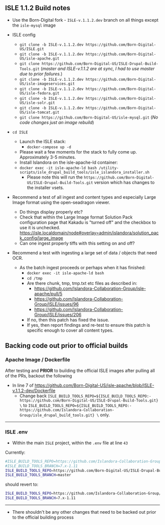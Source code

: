## ISLE 1.1.2 Build notes

* Use the Born-Digital fork - `ISLE-v.1.1.2.dev` branch on all things except the `isle-mysql` image

* ISLE config
  * `git clone -b ISLE-v.1.1.2.dev https://github.com/Born-Digital-US/ISLE.git`
  * `git clone -b ISLE-v.1.1.2.dev https://github.com/Born-Digital-US/isle-apache.git`
  * `git clone https://github.com/Born-Digital-US/ISLE-Drupal-Build-Tools.git` (_master and ISLE-v.1.1.2 are at sync, I had to use master due to prior failures._)
  * `git clone -b ISLE-v.1.1.2.dev https://github.com/Born-Digital-US/isle-imageservices.git`
  * `git clone -b ISLE-v.1.1.2.dev https://github.com/Born-Digital-US/isle-fedora.git`
  * `git clone -b ISLE-v.1.1.2.dev https://github.com/Born-Digital-US/isle-solr.git`
  * `git clone -b ISLE-v.1.1.2.dev https://github.com/Born-Digital-US/isle-tomcat.git`
  * `git clone https://github.com/Born-Digital-US/isle-mysql.git` (_No code changes just an image rebuild_)

* `cd ISLE`
  * Launch the ISLE stack:
    * `docker-compose up -d`
  * Please wait a few moments for the stack to fully come up. Approximately 3-5 minutes.
  * Install Islandora on the isle-apache-ld container:
  * `docker exec -it isle-apache-ld bash /utility-scripts/isle_drupal_build_tools/isle_islandora_installer.sh`
    * Please note this will run the `https://github.com/Born-Digital-US/ISLE-Drupal-Build-Tools.git` version which has changes to the installer vsets.

* Recommend a test of all ingest and content types and especially Large Image format using the open-seadragon viewer.
  * Do things display properly etc?
  * Check that within the Large Image format Solution Pack configuration page that Kakadu is "turned off" and the checkbox to use it is unchecked. https://isle.localdomain/node#overlay=admin/islandora/solution_pack_config/large_image
  * Can one ingest properly tiffs with this setting on and off?

* Recommend a test with ingesting a large set of data / objects that need OCR.
  * As the batch ingest proceeds or perhaps when it has finished:
    * `docker exec -it isle-apache-ld bash`
    * `cd /tmp`
    * Are there chunk, tmp, tmp.txt etc files as described in:
      * https://github.com/Islandora-Collaboration-Group/isle-apache/pull/5
      * https://github.com/Islandora-Collaboration-Group/ISLE/issues/96
      * https://github.com/Islandora-Collaboration-Group/ISLE/issues/206
    * If no, then this patch has fixed the issue. 
    * If yes, then report findings and re-test to ensure this patch is specific enough to cover all content types.

## Backing code out prior to official builds

### Apache Image / Dockerfile

After testing and **PRIOR** to building the official ISLE images after pulling all of the PRs, backout the following

* In line 7 of https://github.com/Born-Digital-US/isle-apache/blob/ISLE-v.1.1.2-dev/Dockerfile
  * Change back `ISLE_BUILD_TOOLS_REPO=${ISLE_BUILD_TOOLS_REPO:-https://github.com/Born-Digital-US/ISLE-Drupal-Build-Tools.git} \` to `ISLE_BUILD_TOOLS_REPO=${ISLE_BUILD_TOOLS_REPO:-https://github.com/Islandora-Collaboration-Group/isle_drupal_build_tools.git} \` only.

---

### ISLE .env

* Within the main `ISLE` project, within the `.env` file at line `43`

Currently:

```bash
#ISLE_BUILD_TOOLS_REPO=https://github.com/Islandora-Collaboration-Group/ISLE-Drupal-Build-Tools.git
#ISLE_BUILD_TOOLS_BRANCH=7.x-1.11
ISLE_BUILD_TOOLS_REPO=https://github.com/Born-Digital-US/ISLE-Drupal-Build-Tools.git
ISLE_BUILD_TOOLS_BRANCH=master
```

should revert to:

```bash 
ISLE_BUILD_TOOLS_REPO=https://github.com/Islandora-Collaboration-Group/ISLE-Drupal-Build-Tools.git
ISLE_BUILD_TOOLS_BRANCH=7.x-1.11
```

---

* There shouldn't be any other changes that need to be backed out prior to the official building process